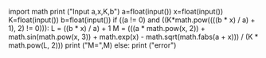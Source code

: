 import math
print ("Input a,x,K,b")
a=float(input())
x=float(input())
K=float(input())
b=float(input())
if ((a != 0) and ((K*math.pow((((b * x) / a) + 1), 2) != 0))):
    L = ((b * x) / a) + 1
    M = (((a * math.pow(x, 2)) + math.sin(math.pow(x, 3)) + math.exp(x) - math.sqrt(math.fabs(a + x))) / (K * math.pow(L, 2)))
    print ("M=",M)
else:
    print ("error")
    
